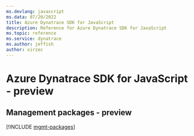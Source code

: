 ```yaml
---
ms.devlang: javascript
ms.data: 07/20/2022
title: Azure Dynatrace SDK for JavaScript
description: Reference for Azure Dynatrace SDK for JavaScript
ms.topic: reference
ms.service: dynatrace
ms.author: jeffish
author: xirzec
---
```

# Azure Dynatrace SDK for JavaScript - preview

## Management packages - preview
[!INCLUDE [mgmt-packages](dynatrace-mgmt-index.md)]
